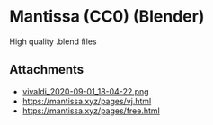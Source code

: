 # Mantissa (CC0) (Blender)

High quality .blend files

## Attachments

- [vivaldi_2020-09-01_18-04-22.png](https://trello.com/1/cards/5f4e7143db2f4e6b68867a69/attachments/5f4e7162155f705126df0ec8/download/vivaldi_2020-09-01_18-04-22.png)
- https://mantissa.xyz/pages/vj.html
- https://mantissa.xyz/pages/free.html
